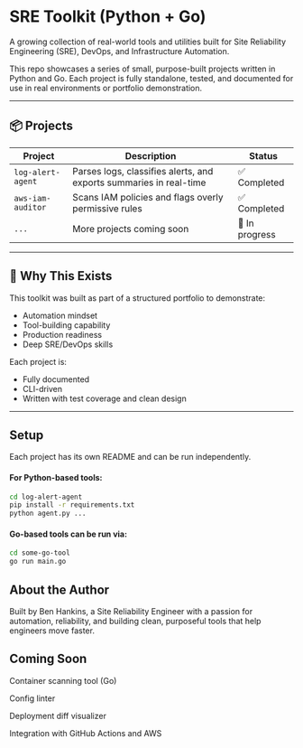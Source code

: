 # SRE Toolkit (Python + Go)

A growing collection of real-world tools and utilities built for Site Reliability Engineering (SRE), DevOps, and Infrastructure Automation.

This repo showcases a series of small, purpose-built projects written in Python and Go. Each project is fully standalone, tested, and documented for use in real environments or portfolio demonstration.

---

## 📦 Projects

| Project | Description | Status |
|--------|-------------|--------|
| `log-alert-agent` | Parses logs, classifies alerts, and exports summaries in real-time | ✅ Completed |
| `aws-iam-auditor` | Scans IAM policies and flags overly permissive rules | ✅ Completed |
| `...` | More projects coming soon | 🔧 In progress |

---

## 💼 Why This Exists

This toolkit was built as part of a structured portfolio to demonstrate:
- Automation mindset
- Tool-building capability
- Production readiness
- Deep SRE/DevOps skills

Each project is:
- Fully documented
- CLI-driven
- Written with test coverage and clean design

---

## Setup

Each project has its own README and can be run independently.

#### For Python-based tools:

```bash
cd log-alert-agent
pip install -r requirements.txt
python agent.py ...
```

#### Go-based tools can be run via:

```bash
cd some-go-tool
go run main.go
```

## About the Author
Built by Ben Hankins, a Site Reliability Engineer with a passion for automation, reliability, and building clean, purposeful tools that help engineers move faster.

## Coming Soon
Container scanning tool (Go)

Config linter

Deployment diff visualizer

Integration with GitHub Actions and AWS
